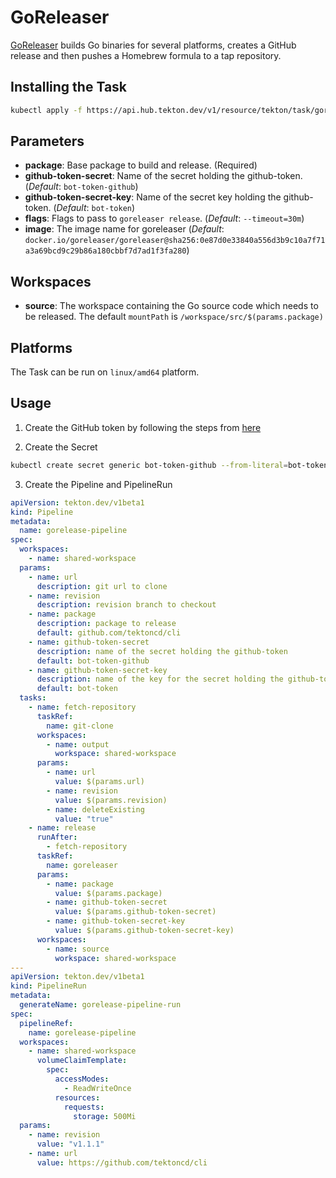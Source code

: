 # GoReleaser

[GoReleaser](https://github.com/goreleaser/goreleaser) builds Go binaries for several platforms, creates a GitHub release and then pushes a Homebrew formula to a tap repository.

## Installing the Task

```bash
kubectl apply -f https://api.hub.tekton.dev/v1/resource/tekton/task/goreleaser/0.2/raw
```

## Parameters

- **package**: Base package to build and release. (Required)
- **github-token-secret**: Name of the secret holding the github-token. (_Default_: `bot-token-github`)
- **github-token-secret-key**: Name of the secret key holding the github-token. (_Default_: `bot-token`)
- **flags**: Flags to pass to `goreleaser release`. (_Default_: `--timeout=30m`)
- **image**: The image name for goreleaser (_Default_: `docker.io/goreleaser/goreleaser@sha256:0e87d0e33840a556d3b9c10a7f71a3a69bcd9c29b86a180cbbf7d7ad1f3fa280`)

## Workspaces

- **source**: The workspace containing the Go source code which needs to be released. The default `mountPath` is `/workspace/src/$(params.package)`

## Platforms

The Task can be run on `linux/amd64` platform.

## Usage

1. Create the GitHub token by following the steps from [here](https://docs.github.com/en/free-pro-team@latest/github/authenticating-to-github/creating-a-personal-access-token)

2. Create the Secret

```bash
kubectl create secret generic bot-token-github --from-literal=bot-token=${github_token}
```

3. Create the Pipeline and PipelineRun

```yaml
apiVersion: tekton.dev/v1beta1
kind: Pipeline
metadata:
  name: gorelease-pipeline
spec:
  workspaces:
    - name: shared-workspace
  params:
    - name: url
      description: git url to clone
    - name: revision
      description: revision branch to checkout
    - name: package
      description: package to release
      default: github.com/tektoncd/cli
    - name: github-token-secret
      description: name of the secret holding the github-token
      default: bot-token-github
    - name: github-token-secret-key
      description: name of the key for the secret holding the github-token
      default: bot-token
  tasks:
    - name: fetch-repository
      taskRef:
        name: git-clone
      workspaces:
        - name: output
          workspace: shared-workspace
      params:
        - name: url
          value: $(params.url)
        - name: revision
          value: $(params.revision)
        - name: deleteExisting
          value: "true"
    - name: release
      runAfter:
        - fetch-repository
      taskRef:
        name: goreleaser
      params:
        - name: package
          value: $(params.package)
        - name: github-token-secret
          value: $(params.github-token-secret)
        - name: github-token-secret-key
          value: $(params.github-token-secret-key)
      workspaces:
        - name: source
          workspace: shared-workspace
---
apiVersion: tekton.dev/v1beta1
kind: PipelineRun
metadata:
  generateName: gorelease-pipeline-run
spec:
  pipelineRef:
    name: gorelease-pipeline
  workspaces:
    - name: shared-workspace
      volumeClaimTemplate:
        spec:
          accessModes:
            - ReadWriteOnce
          resources:
            requests:
              storage: 500Mi
  params:
    - name: revision
      value: "v1.1.1"
    - name: url
      value: https://github.com/tektoncd/cli
```
